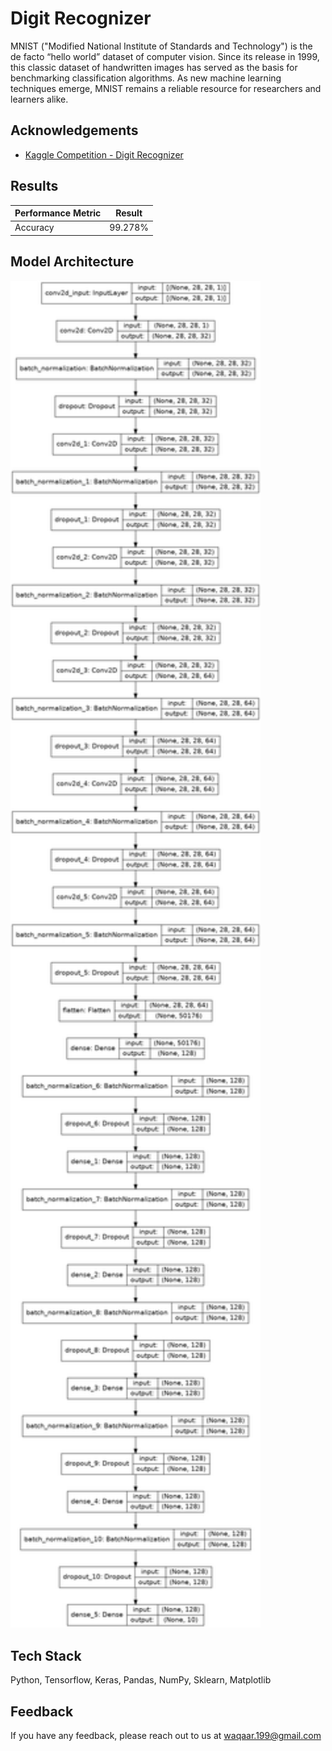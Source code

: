 
# Digit Recognizer

MNIST ("Modified National Institute of Standards and Technology") is the de facto “hello world” dataset of computer vision. Since its release in 1999, this classic dataset of handwritten images has served as the basis for benchmarking classification algorithms. As new machine learning techniques emerge, MNIST remains a reliable resource for researchers and learners alike.
## Acknowledgements

 - [Kaggle Competition - Digit Recognizer](https://www.kaggle.com/c/digit-recognizer)

  ## Results

| Performance Metric | Result |
|--|--|
| Accuracy | 99.278% |

## Model Architecture

<img src="https://github.com/waqarkalim/digit-recognizer/blob/master/model.png" width="400" height="auto"/>

## Tech Stack

Python, Tensorflow, Keras, Pandas, NumPy, Sklearn, Matplotlib

  
## Feedback

If you have any feedback, please reach out to us at waqaar.199@gmail.com

  
